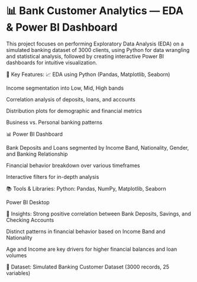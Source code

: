 # 📊 Bank Customer Analytics — EDA & Power BI Dashboard
This project focuses on performing Exploratory Data Analysis (EDA) on a simulated banking dataset of 3000 clients, using Python for data wrangling and statistical analysis, followed by creating interactive Power BI dashboards for intuitive visualization.

🚀 Key Features:
📈 EDA using Python (Pandas, Matplotlib, Seaborn)

Income segmentation into Low, Mid, High bands

Correlation analysis of deposits, loans, and accounts

Distribution plots for demographic and financial metrics

Business vs. Personal banking patterns

📊 Power BI Dashboard

Bank Deposits and Loans segmented by Income Band, Nationality, Gender, and Banking Relationship

Financial behavior breakdown over various timeframes

Interactive filters for in-depth analysis

📚 Tools & Libraries:
Python: Pandas, NumPy, Matplotlib, Seaborn

Power BI Desktop

📌 Insights:
Strong positive correlation between Bank Deposits, Savings, and Checking Accounts

Distinct patterns in financial behavior based on Income Band and Nationality

Age and Income are key drivers for higher financial balances and loan volumes

📎 Dataset:
Simulated Banking Customer Dataset (3000 records, 25 variables)

